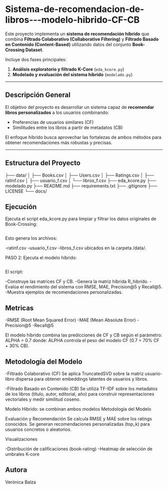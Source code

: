 # Sistema-de-recomendacion-de-libros---modelo-hibrido-CF-CB
Este proyecto implementa un **sistema de recomendación híbrido** que combina **Filtrado Colaborativo (Collaborative Filtering)** y **Filtrado Basado en Contenido (Content-Based)** utilizando datos del conjunto **Book-Crossing Dataset**.



Incluye dos fases principales:
1. **Análisis exploratorio y filtrado K-Core** (`eda_kcore.py`)
2. **Modelado y evaluación del sistema híbrido** (`modelado.py`)

---

##  Descripción General

El objetivo del proyecto es desarrollar un sistema capaz de **recomendar libros personalizados** a los usuarios combinando:
- Preferencias de usuarios similares (CF)
- Similitudes entre los libros a partir de metadatos (CB)

El enfoque híbrido busca aprovechar las fortalezas de ambos métodos para obtener recomendaciones más robustas y precisas.

---

##  Estructura del Proyecto
├── data/
│ ├── Books.csv
│ ├── Users.csv
│ ├── Ratings.csv
│ ├── ratinf.csv
│ ├── usuario_f.csv
│ └── libros_f.csv
├── eda_kcore.py
├── modelado.py
├── README.md
├── requirements.txt
├── .gitignore
├── LICENSE
└── docs/

## Ejecución
Ejecuta el script eda_kcore.py para limpiar y filtrar los datos originales de Book-Crossing:

````python eda_kcore.py
````


Esto genera los archivos:

-ratinf.csv
-usuario_f.csv
-libros_f.csv
ubicados en la carpeta /data/.

PASO 2: 
Ejecuta el modelo híbrido:

````python modelado.py
````


El script:

-Construye las matrices CF y CB.
-Genera la matriz híbrida R_hibrido.
-Evalúa el rendimiento del sistema con RMSE, MAE, Precision@5 y Recall@5.
-Muestra ejemplos de recomendaciones personalizadas.

## Metricas
-RMSE (Root Mean Squared Error)
-MAE (Mean Absolute Error)
-Precision@5
-Recall@5

El modelo híbrido combina las predicciones de CF y CB según el parámetro:
ALPHA = 0.7
donde:
ALPHA controla el peso del modelo CF (0.7 = 70% CF + 30% CB).

## Metodología del Modelo

-Filtrado Colaborativo (CF)
Se aplica TruncatedSVD sobre la matriz usuario-libro dispersa para obtener embeddings latentes de usuarios y libros.

-Filtrado Basado en Contenido (CB)
Se utiliza TF-IDF sobre los metadatos de los libros (título, autor, editorial, año) para construir representaciones vectoriales y medir similitud coseno.

Modelo Híbrido: se combinan ambos modelos 
Metodología del Modelo

Evaluación y Recomendación
Se calcula RMSE y MAE sobre los ratings conocidos.
Se generan recomendaciones personalizadas (top_k) para usuarios concretos o aleatorios.

Visualizaciones

-Distribución de calificaciones (book-rating)
-Heatmap de selección de umbrales K-core

## Autora 
Verónica Balza

